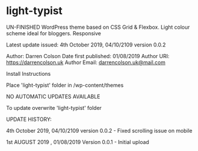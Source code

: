 # light-typist
UN-FINISHED WordPress theme based on CSS Grid &amp; Flexbox. Light colour scheme ideal for bloggers. Responsive

Latest update issued: 4th October 2019, 04/10/2109 version 0.0.2

Author: Darren Colson
Date first published: 01/08/2019
Author URI: https://darrencolson.uk
Author Email: darrencolson.uk@mail.com

Install Instructions

Place 'light-typist' folder in /wp-content/themes

NO AUTOMATIC UPDATES AVAILABLE

To update overwrite 'light-typist' folder

UPDATE HISTORY:

4th October 2019, 04/10/2109 version 0.0.2 - Fixed scrolling issue on mobile

1st AUGUST 2019 , 01/08/2019 Version 0.0.1 - Initial upload


